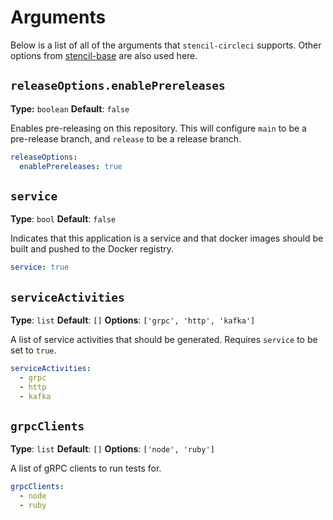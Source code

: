 # Arguments

Below is a list of all of the arguments that `stencil-circleci` supports. Other options from [stencil-base](TODO) are also used here.

## `releaseOptions.enablePrereleases`

**Type:** `boolean`
**Default**: `false`

Enables pre-releasing on this repository. This will configure `main` to be a pre-release branch, and `release` to be a release branch.

```yaml
releaseOptions:
  enablePrereleases: true
```

## `service`

**Type**: `bool`
**Default**: `false`

Indicates that this application is a service and that docker images should be built and pushed to the Docker registry.

```yaml
service: true
```

## `serviceActivities`

**Type**: `list`
**Default**: `[]`
**Options**: `['grpc', 'http', 'kafka']`

A list of service activities that should be generated. Requires `service` to be set to `true`.

```yaml
serviceActivities:
  - grpc
  - http
  - kafka
```

## `grpcClients`

**Type**: `list`
**Default**: `[]`
**Options**: `['node', 'ruby']`

A list of gRPC clients to run tests for.

```yaml
grpcClients:
  - node
  - ruby
```

